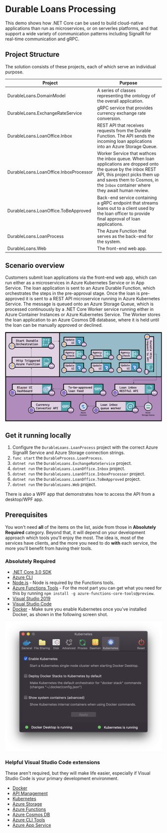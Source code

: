 # Durable Loans Processing

This demo shows how .NET Core can be used to build cloud-native applications than run as microservices, or on serverles platforms, and that support a wide variety of communication patterns including SignalR for real-time communication and gRPC. 

## Project Structure

The solution consists of these projects, each of which serve an individual purpose. 

|Project |Purpose |
|---|---|
|DurableLoans.DomainModel   |A series of classes representing the ontology of the overall application.  |
|DurableLoans.ExchangeRateService   |gRPC service that provides currency exchange rate conversion.|
|DurableLoans.LoanOffice.Inbox      |REST API that receives requests from the Durable Function. The API sends the incoming loan applications into an Azure Storage Queue.|
|DurableLoans.LoanOffice.InboxProcessor      |Worker Service that wathces the inbox queue. When loan applications are dropped onto the queue by the inbox REST API, this project picks them up and saves them to Cosmos, in the `Inbox` container where they await human review.
|DurableLoans.LoanOffice.ToBeApproved   |Back-end service containing a gRPC endpoint that streams loans out to a client used by the loan officer to provide final approval of loan applications.|
|DurableLoans.LoanProcess   |The Azure Function that serves as the back-end for the system.|
|DurableLoans.Web   |The front-end web app.|

## Scenario overview

Customers submit loan applications via the front-end web app, which can run either as a microservices in Azure Kubernetes Service or in App Service. The loan application is sent to an Azure Durable Function, which orchestrates the steps in the pre-approval stage. Once the loan is pre-approved it is sent to a REST API microservice running in Azure Kubernetes Service. The message is queued onto an Azure Storage Queue, which is processed continuously by a .NET Core Worker service running either in Azure Container Instances or Azure Kubernetes Service. The Worker stores the loan application to an Azure Cosmos DB database, where it is held until the loan can be manually approved or declined. 

![Application topology](media/architecture.png)

## Get it running locally

1. Configure the `DurableLoans.LoanProcess` project with the correct Azure SignalR Service and Azure Storage connection strings. 
1. `func start` the `DurableProcess.LoanProcess`.
1. `dotnet run` the `DurableLoans.ExchangeRateService` project.
1. `dotnet run` the `DurableLoans.LoanOffice.Inbox` project.
1. `dotnet run` the `DurableLoans.LoanOffice.InboxProcessor` project.
1. `dotnet run` the `DurableLoans.LoanOffice.ToBeApproved` project.
1. `dotnet run` the `DurableLoans.Web` project.

There is also a WPF app that demonstrates how to access the API from a desktop/WPF app. 

## Prerequisites

You won't need **all** of the items on the list, aside from those in **Absolutely Required** category. Beyond that, it will depend on your development approach which tools you'll enjoy the most. The idea is, most of the services have clients, and the more you need to do **with** each service, the more you'll benefit from having their tools. 

### Absolutely Required

* [.NET Core 3.0 SDK](https://dotnet.microsoft.com/download)
* [Azure CLI](https://docs.microsoft.com/en-us/cli/azure/install-azure-cli?view=azure-cli-latest)
* [Node.js](https://nodejs.org/en/download/) - Node is required by the Functions tools.
* [Azure Functions Tools](https://docs.microsoft.com/en-us/azure/azure-functions/functions-run-local) - For the most part you can get what you need for this by running `npm install -g azure-functions-core-tools@preview`. 
* [Visual Studio 2019](https://visualstudio.microsoft.com/)
* [Visual Studio Code](http://code.visualstudio.com/)
* [Docker](https://www.docker.com/products/docker-desktop) - Make sure you enable Kubernetes once you've installed Docker, as shown in the following screen shot. 

![Enabling Kubernetes](media/k8s-in-docker.png)

### Helpful Visual Studio Code extensions

These aren't required, but they will make life easier, especially if Visual Studio Code is your primary development environment. 

* [Docker](https://marketplace.visualstudio.com/items?itemName=ms-azuretools.vscode-docker)
* [API Management](https://marketplace.visualstudio.com/items?itemName=ms-azuretools.vscode-apimanagement)
* [Kubernetes](https://marketplace.visualstudio.com/items?itemName=ms-kubernetes-tools.vscode-kubernetes-tools)
* [Azure Storage](https://marketplace.visualstudio.com/items?itemName=ms-azuretools.vscode-azurestorage)
* [Azure Functions](https://marketplace.visualstudio.com/items?itemName=ms-azuretools.vscode-azurefunctions)
* [Azure Cosmos DB](https://marketplace.visualstudio.com/items?itemName=ms-azuretools.vscode-cosmosdb)
* [Azure CLI Tools](https://marketplace.visualstudio.com/items?itemName=ms-vscode.azurecli)
* [Azure App Service](https://marketplace.visualstudio.com/items?itemName=ms-azuretools.vscode-azureappservice)